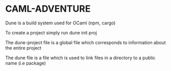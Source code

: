 # CAML-ADVENTURE

Dune is a build system used for OCaml (npm, cargo)

To create a project simply run dune init proj <name>

The dune-project file is a global file which corresponds to information about the entire project

The dune file is a file which is used to link files in a directory to a public name (i.e package)




